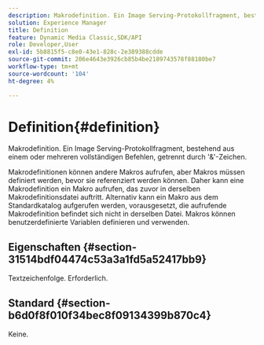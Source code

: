 ```yaml
---
description: Makrodefinition. Ein Image Serving-Protokollfragment, bestehend aus einem oder mehreren vollständigen Befehlen, getrennt durch '&'-Zeichen.
solution: Experience Manager
title: Definition
feature: Dynamic Media Classic,SDK/API
role: Developer,User
exl-id: 5b8815f5-c8e0-43e1-828c-2e389388cdde
source-git-commit: 206e4643e3926cb85b4be2189743578f88180be7
workflow-type: tm+mt
source-wordcount: '104'
ht-degree: 4%

---
```


# Definition{#definition}

Makrodefinition. Ein Image Serving-Protokollfragment, bestehend aus einem oder mehreren vollständigen Befehlen, getrennt durch &#39;&amp;&#39;-Zeichen.

Makrodefinitionen können andere Makros aufrufen, aber Makros müssen definiert werden, bevor sie referenziert werden können. Daher kann eine Makrodefinition ein Makro aufrufen, das zuvor in derselben Makrodefinitionsdatei auftritt. Alternativ kann ein Makro aus dem Standardkatalog aufgerufen werden, vorausgesetzt, die aufrufende Makrodefinition befindet sich nicht in derselben Datei. Makros können benutzerdefinierte Variablen definieren und verwenden.

## Eigenschaften {#section-31514bdf04474c53a3a1fd5a52417bb9}

Textzeichenfolge. Erforderlich.

## Standard {#section-b6d0f8f010f34bec8f09134399b870c4}

Keine.
